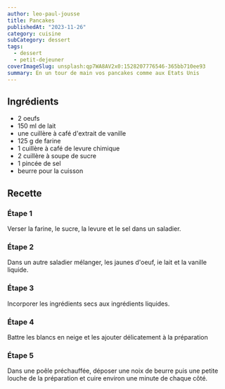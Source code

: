 ```yaml
---
author: leo-paul-jousse
title: Pancakes
publishedAt: "2023-11-26"
category: cuisine
subCategory: dessert
tags:
  - dessert
  - petit-dejeuner
coverImageSlug: unsplash:qp7WA8AV2x0:1528207776546-365bb710ee93
summary: En un tour de main vos pancakes comme aux Etats Unis
---
```


## Ingrédients

- 2 oeufs
- 150 ml de lait
- une cuillère à café d'extrait de vanille
- 125 g de farine
- 1 cuillère à café de levure chimique
- 2 cuillère à soupe de sucre
- 1 pincée de sel
- beurre pour la cuisson

## Recette

### Étape 1

Verser la farine, le sucre, la levure et le sel dans un saladier.

### Étape 2

Dans un autre saladier mélanger, les jaunes d'oeuf, ie lait et la vanille liquide.

### Étape 3

Incorporer les ingrédients secs aux ingrédients liquides.

### Étape 4

Battre les blancs en neige et les ajouter délicatement à la préparation

### Étape 5

Dans une poêle préchauffée, déposer une noix de beurre puis une petite louche de la préparation et cuire environ une minute de chaque côté.
